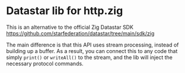 # Datastar lib for http.zig

This is an alternative to the official Zig Datastar SDK https://github.com/starfederation/datastar/tree/main/sdk/zig 

The main difference is that this API uses stream processing, instead of building up a buffer. As a result, you can 
connect this to any code that simply `print()` or `writeAll()` to the stream, and the lib will inject the necessary
protocol commands.

